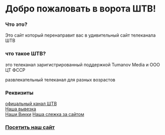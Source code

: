 <h1>Добро пожаловать в ворота ШТВ!</h1>
<h3>Что это?</h3>
<p>Это сайт который перенаправит вас в удивительный сайт телеканала ШТВ</p>
<h3>что такое ШТВ?</h3>
<p>это телеканал заригистрированный поддержкой Tumanov Media и ООО ЦТ ФССР</p>
<p>развлекательный телеканал для разных возрастов</p>
<h3>Реквизиты</h3>
<a href="">офицальный канал ШТВ</a>
<br>
<a href="">Наша вывезка</a>
<br>
<a href="">Наши Викки</a>
<a href="">Наша слежка за сайтом</a>
<h3><a href="">Посетить наш сайт</a></h3>
